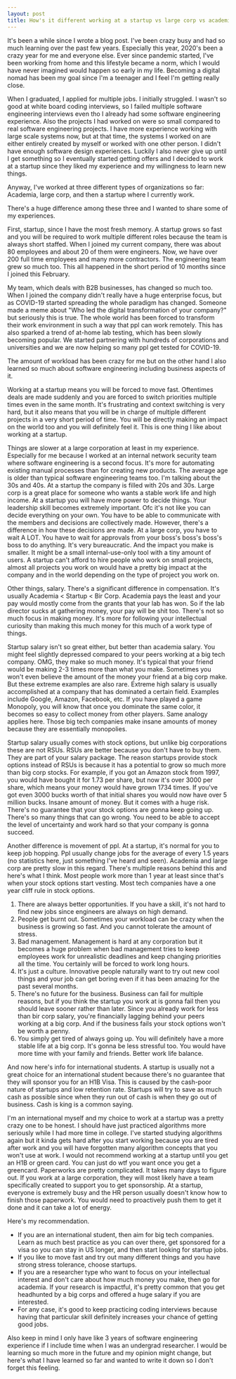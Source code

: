 ```yaml
---
layout: post
title: How's it different working at a startup vs large corp vs academia?
---
```

 
It's been a while since I wrote a blog post. I've been crazy busy and had so much learning over the past few years. Especially this year, 2020's been a crazy year for me and everyone else. Ever since pandemic started, I've been working from home and this lifestyle became a norm, which I would have never imagined would happen so early in my life.  Becoming a digital nomad has been my goal since I'm a teenager and I feel I'm getting really close.
 
When I graduated, I applied for multiple jobs. I initially struggled. I wasn't so good at white board coding interviews, so I failed multiple software engineering interviews even tho I already had some software engineering experience. Also the projects I had worked on were so small compared to real software engineering projects. I have more experience working with large scale systems now, but at that time, the systems I worked on are either entirely created by myself or worked with one other person. I didn't have enough software design experiences. Luckily I also never give up until I get something so I eventually started getting offers and I decided to work at a startup since they liked my experience and my willingness to learn new things.
 
Anyway, I've worked at three different types of organizations so far: Academia, large corp, and then a startup where I currently work.
 
There's a huge difference among these three and I wanted to share some of my experiences.
 
First, startup, since I have the most fresh memory.  A startup grows so fast and you will be required to work multiple different roles because the team is always short staffed. When I joined my current company, there was about 80 employees and about 20 of them were engineers. Now, we have over 200 full time employees and many more contractors. The engineering team grew so much too. This all happened in the short period of 10 months since I joined this February. 
 
My team, which deals with B2B businesses, has changed so much too. When I joined the company didn't really have a huge enterprise focus, but as COVID-19 started spreading the whole paradigm has changed. Someone made a meme about "Who led the digital transformation of your company?" but seriously this is true.  The whole world has been forced to transform their work environment in such a way that ppl can work remotely.  This has also sparked a trend of at-home lab testing, which has been slowly becoming popular. We started partnering with hundreds of corporations and universities and we are now helping so many ppl get tested for COVID-19.
 
The amount of workload has been crazy for me but on the other hand I also learned so much about software engineering including business aspects of it.
 
Working at a startup means you will be forced to move fast. Oftentimes deals are made suddenly and you are forced to switch priorities multiple times even in the same month. It's frustrating and context switching is very hard, but it also means that you will be in charge of multiple different projects in a very short period of time.  You will be directly making an impact on the world too and you will definitely feel it.  This is one thing I like about working at a startup.  
 
Things are slower at a large corporation at least in my experience. Especially for me because I worked at an internal network security team where software engineering is a second focus. It's more for automating existing manual processes than for creating new products. The average age is older than typical software engineering teams too. I'm talking about the 30s and 40s. At a startup the company is filled with 20s and 30s. Large corp is a great place for someone who wants a stable work life and high income. At a startup you will have more power to decide things. Your leadership skill becomes extremely important. Ofc it's not like you can decide everything on your own. You have to be able to communicate with the members and decisions are collectively made. However, there's a difference in how these decisions are made.  At a large corp, you have to wait A LOT. You have to wait for approvals from your boss's boss's boss's boss to do anything. It's very bureaucratic. And the impact you make is smaller. It might be a small internal-use-only tool with a tiny amount of users. A startup can't afford to hire people who work on small projects, almost all projects you work on would have a pretty big impact at the company and in the world depending on the type of project you work on.
 
Other things, salary. There's a significant difference in compensation.  It's usually Academia < Startup < Bir Corp.  Academia pays the least and your pay would mostly come from the grants that your lab has won.  So if the lab director sucks at gathering money, your pay will be shit too.  There's not so much focus in making money. It's more for following your intellectual curiosity than making this much money for this much of a work type of things. 
 
Startup salary isn't so great either, but better than academia salary. You might feel slightly depressed compared to your peers working at a big tech company. OMG, they make so much money. It's typical that your friend would be making 2-3 times more than what you make. Sometimes you won't even believe the amount of the money your friend at a big corp make. But these extreme examples are also rare.  Extreme high salary is usually accomplished at a company that has dominated a certain field. Examples include Google, Amazon, Facebook, etc. If you have played a game Monopoly, you will know that once you dominate the same color, it becomes so easy to collect money from other players. Same analogy applies here. Those big tech companies make insane amounts of money because they are essentially monopolies. 
 
Startup salary usually comes with stock options, but unlike big corporations these are not RSUs. RSUs are better because you don't have to buy them. They are part of your salary package. The reason startups provide stock options instead of RSUs is because it has a potential to grow so much more than big corp stocks. For example, if you got an Amazon stock from 1997, you would have bought it for 1.73 per share, but now it's over 3000 per share, which means your money would have grown 1734 times. If you've got even 3000 bucks worth of that initial shares you would now have over 5 million bucks. Insane amount of money. But it comes with a huge risk. There's no guarantee that your stock options are gonna keep going up.  There's so many things that can go wrong.  You need to be able to accept the level of uncertainty and work hard so that your company is gonna succeed.
 
Another difference is movement of ppl. At a startup, it's normal for you to keep job hopping.  Ppl usually change jobs for the average of every 1.5 years (no statistics here, just something I've heard and seen). Academia and large corp are pretty slow in this regard. There's multiple reasons behind this and here's what I think. Most people work more than 1 year at least since that's when your stock options start vesting. Most tech companies have a one year cliff rule in stock options.
 
1. There are always better opportunities. If you have a skill, it's not hard to find new jobs since engineers are always on high demand.
2. People get burnt out. Sometimes your workload can be crazy when the business is growing so fast. And you cannot tolerate the amount of stress.
3. Bad management.  Management is hard at any corporation but it becomes a huge problem when bad management tries to keep employees work for unrealistic deadlines and keep changing priorities all the time. You certainly will be forced to work long hours.
4. It's just a culture.  Innovative people naturally want to try out new cool things and your job can get boring even if it has been amazing for the past several months.
5. There's no future for the business. Business can fail for multiple reasons, but if you think the startup you work at is gonna fail then you should leave sooner rather than later. Since you already work for less than bir corp salary, you're financially lagging behind your peers working at a big corp.  And if the business fails your stock options won't be worth a penny.
6. You simply get tired of always going up. You will definitely have a more stable life at a big corp. It's gonna be less stressful too. You would have more time with your family and friends. Better work life balance.
 
And now here's info for international students.  A startup is usually not a great choice for an international student because there's no guarantee that they will sponsor you for an H1B Visa. This is caused by the cash-poor nature of startups and low retention rate. Startups will try to save as much cash as possible since when they run out of cash is when they go out of business. Cash is king is a common saying.
 
I'm an international myself and my choice to work at a startup was a pretty crazy one to be honest. I should have just practiced algorithms more seriously while I had more time in college. I've started studying algorithms again but it kinda gets hard after you start working because you are tired after work and you will have forgotten many algorithm concepts that you won't use at work. I would not recommend working at a startup until you get an H1B or green card. You can just do wtf you want once you get a greencard.  Paperworks are pretty complicated. It takes many days to figure out. If you work at a large corporation, they will most likely have a team specifically created to support you to get sponsorship. At a startup, everyone is extremely busy and the HR person usually doesn't know how to finish those paperwork. You would need to proactively push them to get it done and it can take a lot of energy.
 
Here's my recommendation.
 
- If you are an international student, then aim for big tech companies. Learn as much best practice as you can over there, get sponsored for a visa so you can stay in US longer, and then start looking for startup jobs.
- If you like to move fast and try out many different things and you have strong stress tolerance, choose startups.
- If you are a researcher type who want to focus on your intellectual interest and don't care about how much money you make, then go for academia. If your research is impactful, it's pretty common that you get headhunted by a big corps and offered a huge salary if you are interested.
- For any case, it's good to keep practicing coding interviews because having that particular skill definitely increases your chance of getting good jobs.
 
Also keep in mind I only have like 3 years of software engineering experience if I include time when I was an undergrad researcher. I would be learning so much more in the future and my opinion might change, but here's what I have learned so far and wanted to write it down so I don't forget this feeling.
 
 

